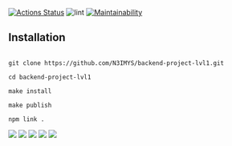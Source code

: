 [![Actions Status](https://github.com/N3IMYS/backend-project-lvl1/workflows/hexlet-check/badge.svg)](https://github.com/N3IMYS/backend-project-lvl1/actions)
![lint](https://github.com/n3imys/backend-project-lvl1/actions/workflows/github-action-lint2.yml/badge.svg)
[![Maintainability](https://api.codeclimate.com/v1/badges/741b24077273e96b11c4/maintainability)](https://codeclimate.com/github/N3IMYS/backend-project-lvl1/maintainability)

## Installation
```console

git clone https://github.com/N3IMYS/backend-project-lvl1.git

cd backend-project-lvl1

make install

make publish

npm link .
```

<a href="https://asciinema.org/a/129XZJMbY6jAkyKjWGXbxnzZK" target="_blank"><img src="https://asciinema.org/a/129XZJMbY6jAkyKjWGXbxnzZK.svg" /></a>
<a href="https://asciinema.org/a/U4SliSd34ZNTL8a4GbEk1Q773" target="_blank"><img src="https://asciinema.org/a/U4SliSd34ZNTL8a4GbEk1Q773.svg" /></a>
<a href="https://asciinema.org/a/BtyiwBS3rJPRmJexRSsLkmpB4" target="_blank"><img src="https://asciinema.org/a/BtyiwBS3rJPRmJexRSsLkmpB4.svg" /></a>
<a href="https://asciinema.org/a/AJjnFaLfcgHcOw39OuTwevs0Y" target="_blank"><img src="https://asciinema.org/a/AJjnFaLfcgHcOw39OuTwevs0Y.svg" /></a>
<a href="https://asciinema.org/a/5vp6rTaUbTpd9YuKoA2cE5k6i" target="_blank"><img src="https://asciinema.org/a/5vp6rTaUbTpd9YuKoA2cE5k6i.svg" /></a>

